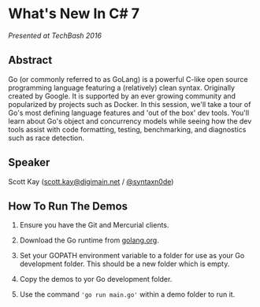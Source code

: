 # What's New In C# 7


*Presented at TechBash 2016*





## Abstract


Go (or commonly referred to as GoLang) is a powerful C-like open source programming language featuring a (relatively) clean syntax. Originally created by Google. It is supported by an ever growing community and popularized by projects such as Docker. In this session, we'll take a tour of Go's most defining language features and 'out of the box' dev tools. You'll learn about Go's object and concurrency models while seeing how the dev tools assist with code formatting, testing, benchmarking, and diagnostics such as race detection.




## Speaker


Scott Kay
 ([scott.kay@digimain.net](mailto:scott.kay@digimain.net) / [@syntaxn0de](https://twitter.com/syntaxn0de))





## How To Run The Demos

1. Ensure you have the Git and Mercurial clients.

1. Download the Go runtime from [golang.org](https://golang.org/).

1. Set your GOPATH environment variable to a folder for use as your Go development folder. This should be a new folder which is empty.

1. Copy the demos to yor Go development folder.

1. Use the command ```'go run main.go'``` within a demo folder to run it.